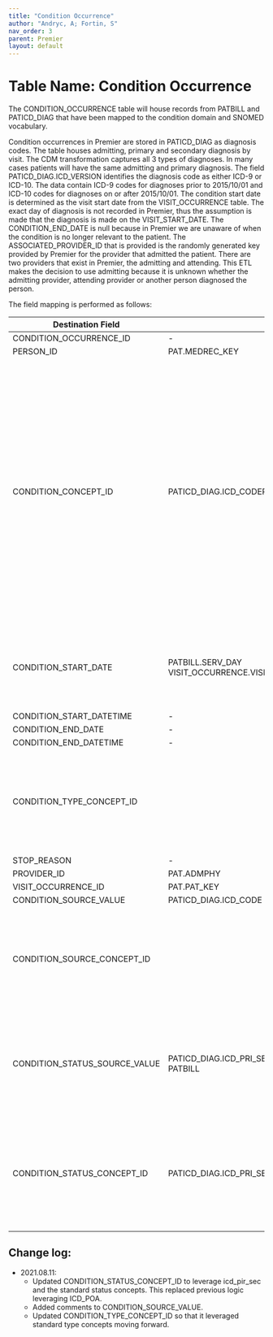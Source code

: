 ```yaml
---
title: "Condition Occurrence"
author: "Andryc, A; Fortin, S"
nav_order: 3
parent: Premier
layout: default
---
```


# Table Name: Condition Occurrence

The CONDITION_OCCURRENCE table will house records from PATBILL and PATICD_DIAG that have been mapped to the condition domain and SNOMED vocabulary. 

Condition occurrences in Premier are stored in PATICD_DIAG as diagnosis codes. The table houses admitting, primary and secondary diagnosis by visit. The CDM transformation captures all 3 types of diagnoses. In many cases patients will have the same admitting and primary diagnosis. The field PATICD_DIAG.ICD_VERSION identifies the diagnosis code as either ICD-9 or ICD-10. The data contain ICD-9 codes for diagnoses prior to 2015/10/01 and ICD-10 codes for diagnoses on or after 2015/10/01. The condition start date is determined as the visit start date from the VISIT_OCCURRENCE table. The exact day of diagnosis is not recorded in Premier, thus the assumption is made that the diagnosis is made on the VISIT_START_DATE. The CONDITION_END_DATE is null because in Premier we are unaware of when the condition is no longer relevant to the patient. The ASSOCIATED_PROVIDER_ID that is provided is the randomly generated key provided by Premier for the provider that admitted the patient. There are two providers that exist in Premier, the admitting and attending. This ETL makes the decision to use admitting because it is unknown whether the admitting provider, attending provider or another person diagnosed the person.  

The field mapping is performed as follows:

| Destination Field | Source Field | Applied Rule | Comment |
| --- | --- | --- | --- |
| CONDITION_OCCURRENCE_ID | - | System-generated |  |
| PERSON_ID | PAT.MEDREC_KEY |  |  |
| CONDITION_CONCEPT_ID | PATICD_DIAG.ICD_CODEPATBILL.STD_CHG_CODE | For records from PATBILL.STD_CHG_CODE:QUERY: SOURCE TO STANDARD SELECT TARGET_VOCABULARY_IDFROM CTE_VOCAB_MAP WHERE SOURCE_VOCABULARY_ID IN ('JNJ_PMR_PROC_CHRG_CD')AND TARGET_DOMAIN_ID = 'Condition'For records from PATICD_DIAG.ICD_CODE:where ICD_VERSION=9QUERY: SOURCE TO STANDARDSELECT TARGET_CONCEPT_IDFROM CTE_VOCAB_MAP WHERE SOURCE_VOCABULARY_ID IN ('ICD9CM')AND TARGET_DOMAIN_ID = 'Condition'For records from PATICD_DIAG.ICD_CODE:where ICD_VERSION=10QUERY: SOURCE TO STANDARDSELECT TARGET_CONCEPT_IDFROM CTE_VOCAB_MAP WHERE SOURCE_VOCABULARY_ID IN ('ICD10CM')AND TARGET_DOMAIN_ID = 'Condition' | ICD9 diagnosis codes are mapped to SNOMED concepts  |
| CONDITION_START_DATE | PATBILL.SERV_DAY VISIT_OCCURRENCE.VISIT_START_DATEORVISIT_OCCURRENCE.VISIT_START_DATE  | If condition is from PATBILL use a combination of service day and visit start date unless the service day is greater than the end of the monthIf observation comes from PATICD_DIAG.ICD_CODE then use visit start date | If condition is from PATBILL use a combination of service day and visit start date unless the service day is greater than the end of the monthIf observation comes from PATICD_DIAG.ICD_CODE then use visit start date |
| CONDITION_START_DATETIME | - | NULL |  |
| CONDITION_END_DATE | - | NULL |  |
| CONDITION_END_DATETIME | - | NULL |  |
| CONDITION_TYPE_CONCEPT_ID | | Records coming from the PATICD_DIAG table should be given a condition_type_concept_id = 32818 (EHR Administration Record) <BR> Records coming from the PATBILL.STD_CHG_CODE table should be given a condition_type_concept_id = 32852 (Hospital Cost)|  |
| STOP_REASON | - | NULL |  |
| PROVIDER_ID | PAT.ADMPHY | NULL |  |
| VISIT_OCCURRENCE_ID | PAT.PAT_KEY |  |  |
| CONDITION_SOURCE_VALUE | PATICD_DIAG.ICD_CODE |  |  |
| CONDITION_SOURCE_CONCEPT_ID |  | QUERY: SOURCE TO SOURCESELECT SOURCE_CONCEPT_IDFROM CTE_VOCAB_MAPWHERE SOURCE_VOCABULARY_ID IN ('ICD9CM', 'ICD10', 'ICD10CM')AND TARGET_VOCABULARY_ID IN ('ICD9CM', 'ICD10', 'ICD10CM') AND DOMAIN_ID='CONDITION' |  |
| CONDITION_STATUS_SOURCE_VALUE | PATICD_DIAG.ICD_PRI_SEC <br> PATBILL |  | Records coming from PATICD_DIAG will have condition_status_source_value = 'A', 'P' or 'S'.<br><br>  Records coming from PATBIL will have a condition_status_source_value = 'From PATBILL - No information provided' |
| CONDITION_STATUS_CONCEPT_ID | PATICD_DIAG.ICD_PRI_SEC | Records from PATICD_DIAG: <br> ICD_PRI_SEC = A, then 32890 (admission diagnosis) <br> ICD_PRI_SEC = P, then 32902 (primary diagnosis) <br> ICD_PRI_SEC = S, then 32908 (secondary diagnosis) <br><br> Records from PATBILL: <br> Assign 32908 (secondary diagnosis)| |

## Change log:
 * 2021.08.11:  
     + Updated CONDITION_STATUS_CONCEPT_ID to leverage icd_pir_sec and the standard status concepts. This replaced previous logic leveraging ICD_POA.  
     + Added comments to CONDITION_SOURCE_VALUE.
     + Updated CONDITION_TYPE_CONCEPT_ID so that it leveraged standard type concepts moving forward.
